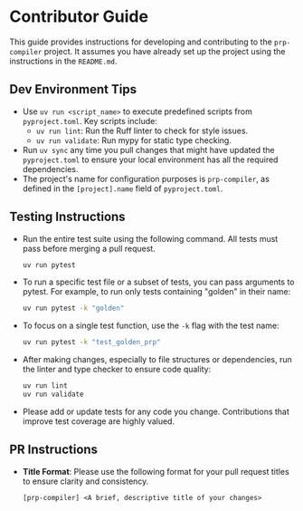 # Contributor Guide

This guide provides instructions for developing and contributing to the `prp-compiler` project. It assumes you have already set up the project using the instructions in the `README.md`.

## Dev Environment Tips
- Use `uv run <script_name>` to execute predefined scripts from `pyproject.toml`. Key scripts include:
  - `uv run lint`: Run the Ruff linter to check for style issues.
  - `uv run validate`: Run mypy for static type checking.
- Run `uv sync` any time you pull changes that might have updated the `pyproject.toml` to ensure your local environment has all the required dependencies.
- The project's name for configuration purposes is `prp-compiler`, as defined in the `[project].name` field of `pyproject.toml`.

## Testing Instructions
- Run the entire test suite using the following command. All tests must pass before merging a pull request.
  ```bash
  uv run pytest
  ```
- To run a specific test file or a subset of tests, you can pass arguments to pytest. For example, to run only tests containing "golden" in their name:
  ```bash
  uv run pytest -k "golden"
  ```
- To focus on a single test function, use the `-k` flag with the test name:
  ```bash
  uv run pytest -k "test_golden_prp"
  ```
- After making changes, especially to file structures or dependencies, run the linter and type checker to ensure code quality:
  ```bash
  uv run lint
  uv run validate
  ```
- Please add or update tests for any code you change. Contributions that improve test coverage are highly valued.

## PR Instructions
- **Title Format**: Please use the following format for your pull request titles to ensure clarity and consistency.
  ```
  [prp-compiler] <A brief, descriptive title of your changes>
  ```
